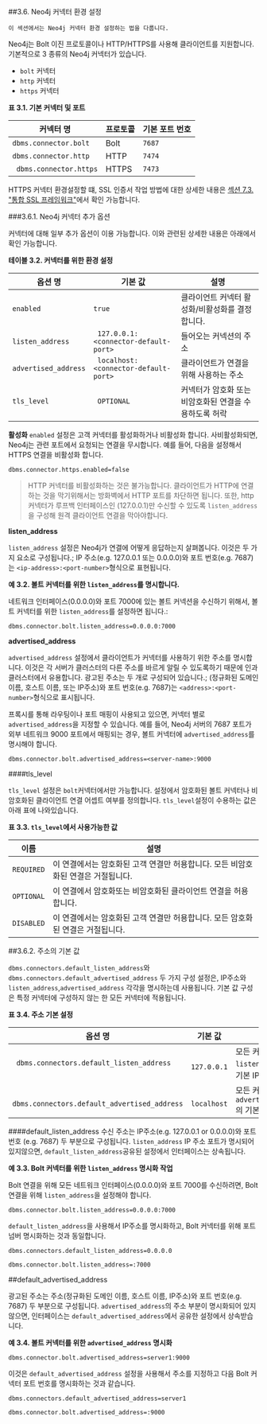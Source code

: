 ##3.6. Neo4j 커넥터 환경 설정 

```
이 섹션에서는 Neo4j 커넥터 환경 설정하는 법을 다룹니다. 
```

Neo4j는 Bolt 이진 프로토콜이나 HTTP/HTTPS를 사용해 클라이언트를 지원합니다. 기본적으로 3 종류의 Neo4j 커넥터가 있습니다. 

+ ```bolt``` 커넥터
+ ```http``` 커넥터
+ ```https``` 커넥터


**표 3.1. 기본 커넥터 및 포트**

 | 커넥터 명                   | 프로토콜 | 기본 포트 번호 |
| --------------------------- | -------- | -------------- |
| ```dbms.connector.bolt```   | Bolt     | ```7687```     |
| ```dbms.connector.http```   | HTTP     | ```7474```     |
| ``` dbms.connector.https``` | HTTPS    | ```7473```     |

HTTPS 커넥터 환경설정할 떄, SSL 인증서 작업 방법에 대한 상세한 내용은 [섹션 7.3. "통합 SSL 프레임워크"]("https://neo4j.com/docs/operations-manual/current/security/ssl-framework/")에서 확인 가능합니다. 


###3.6.1. Neo4j 커넥터 추가 옵션 

커넥터에 대해 일부 추가 옵션이 이용 가능합니다. 이와 관련된 상세한 내용은 아래에서 확인 가능합니다. 


**테이블 3.2. 커넥터를 위한 환경 설정**

| 옵션 명                  | 기본 값                                   | 설명                                                   |
| ------------------------ | ----------------------------------------- | ------------------------------------------------------ |
| ```enabled```            | ```true```                                | 클라이언트 커넥터 활성화/비활성화를 결정합니다.        |
| ```listen_address```     | ``` 127.0.0.1:<connector-default-port>``` | 들어오는 커넥션의 주소                                 |
| ```advertised_address``` | ``` localhost:<connector-default-port>``` | 클라이언트가 연결을 위해 사용하는 주소              |
| ```tls_level```          | ``` OPTIONAL```                           | 커넥터가 암호화 또는 비암호화된 연결을 수용하도록 허락 |

**활성화**
```enabled``` 설정은 고객 커넥터를 활성화하거나 비활성화 합니다. 사비활성화되면, Neo4j는 관련 포트에서 요청되는 연결을 무시합니다. 예를 들어, 다음을 설정해서 HTTPS 연결을 비활성화 합니다.  

```dbms.connector.https.enabled=false```


> HTTP 커넥터를 비활성화하는 것은 불가능합니다. 
클라이언트가 HTTP에 연결하는 것을 막기위해서는 방화벽에서 HTTP 포트를 차단하면 됩니다. 또한, http 커넥터가 루프백 인터페이스인 (127.0.0.1)만 수신할 수 있도록 ```listen_address```을 구성해 원격 클라이언트 연결을 막아야합니다. 



**listen_address**

```listen_address``` 설정은 Neo4j가 연결에 어떻게 응답하는지 살펴봅니다. 이것은 두 가지 요소로 구성됩니다.; IP 주소(e.g. 127.0.0.1 또는 0.0.0.0)와 포트 번호(e.g. 7687)는 ```<ip-address>:<port-number>```형식으로 표현됩니다.


**예 3.2. 볼트 커넥터를 위한 ```listen_address```를 명시합니다.**

네트워크 인터페이스(0.0.0.0)와 포트 7000에 있는 볼트 커넥션을 수신하기 위해서, 볼트 커넥터를 위한 ```listen_address```를 설정하면 됩니다.:

```dbms.connector.bolt.listen_address=0.0.0.0:7000```

**advertised_address**

```advertised_address``` 설정에서 클라이언트가 커넥터를 사용하기 위한 주소를 명시합니다. 이것은 각 서버가 클러스터의 다른 주소를 바르게 알릴 수 있도록하기 때문에 인과 클러스터에서 유용합니다. 광고된 주소는 두 개로 구성되어 있습니다.; (정규화된 도메인 이름, 호스트 이름, 또는 IP주소)와 포트 번호(e.g. 7687)는 ```<address>:<port-number>```형식으로 표시됩니다.


프록시를 통해 라우팅이나 포트 매핑이 사용되고 있으면, 커넥터 별로 ```advertised_address```을 지정할 수 있습니다. 예를 들어, Neo4j 서버의 7687 포트가 외부 네트워크 9000 포트에서 매핑되는 경우, 볼트 커넥터에 ```advertised_address```를 명시해야 합니다. 

```dbms.connector.bolt.advertised_address=<server-name>:9000```

####tls_level

```tls_level``` 설정은 ```bolt```커넥터에서만 가능합니다. 설정에서 암호화된 볼트 커넥터나 비암호화된 클라이언트 연결 어셉트 여부를 정의합니다. ```tls_level```설정이 수용하는 값은 아래 표에 나와있습니다.


**표 3.3. ```tls_level```에서 사용가능한 값**


| 이름           | 설명                                                         |
| -------------- | ------------------------------------------------------------ |
| ```REQUIRED``` | 이 연결에서는 암호화된 고객 연결만 허용합니다. 모든 비암호화된 연결은 거절됩니다. |
| ```OPTIONAL``` | 이 연결에서 암호화또는 비암호화된 클라이언트 연결을 허용합니다. |
| ```DISABLED``` | 이 연결에서는 암호화된 고객 연결만 허용합니다. 모든 암호화된 연결은 거절됩니다. |

##3.6.2. 주소의 기본 값

```dbms.connectors.default_listen_address```와 ```dbms.connectors.default_advertised_address``` 두 가지 구성 설정은, IP주소와 ```listen_address```,```advertised_address``` 각각을 명시하는데 사용됩니다. 기본 값 구성은 특정 커넥터에 구성하지 않는 한 모든 커넥터에 적용됩니다. 

**표 3.4. 주소 기본 설정**

| 옵션 명                                           | 기본 값          | 설명                                              |
| ------------------------------------------------- | ---------------- | ------------------------------------------------- |
| ``` dbms.connectors.default_listen_address```     | ``` 127.0.0.1``` | 모든 커넥터 ``` listen_address```의 기본 IP 주소  |
| ``` dbms.connectors.default_advertised_address``` | ``` localhost``` | 모든 커넥터 ``` advertised_address```의 기본 주소 |


####default_listen_address
수신 주소는 IP주소(e.g. 127.0.0.1 or 0.0.0.0)와 포트번호 (e.g. 7687) 두 부분으로 구성됩니다. ```listen_address``` IP 주소 포트가 명시되어 있지않으면, ```default_listen_address```공유된 설정에서 인터페이스는 상속됩니다.


**예 3.3. Bolt 커넥터를 위한 ```listen_address``` 명시화 작업**

Bolt 연결을 위해 모든 네트워크 인터페이스(0.0.0.0)와 포트 7000를 수신하려면, Bolt 연결을 위해 ```listen_address```을 설정해야 합니다. 

```dbms.connector.bolt.listen_address=0.0.0.0:7000```

```default_listen_address```을 사용해서 IP주소를 명시화하고, Bolt 커넥터를 위해  포트 넘버 명시화하는 것과 동일합니다. 

```
dbms.connectors.default_listen_address=0.0.0.0

dbms.connector.bolt.listen_address=:7000
```


##default_advertised_address

광고된 주소는 주소(정규화된 도메인 이름, 호스트 이름, IP주소)와 포트 번호(e.g. 7687) 두 부분으로 구성됩니다. ```advertised_address```의 주소 부분이 명시화되어 있지 않으면, 인터페이스는 ```default_advertised_address```에서 공유한 설정에서 상속받습니다. 

**예 3.4. 볼트 커넥터를 위한 ```advertised_address``` 명시화**

```dbms.connector.bolt.advertised_address=server1:9000```

이것은 ```default_advertised_address``` 설정을 사용해서 주소를 지정하고 다음 Bolt 커넥터 포트 번호를 명시화하는 것과 같습니다. 
 

```
dbms.connectors.default_advertised_address=server1

dbms.connector.bolt.advertised_address=:9000
```